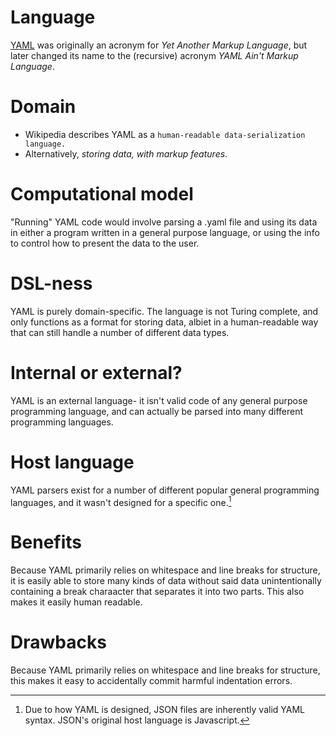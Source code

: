 # Language

[YAML](https://en.wikipedia.org/wiki/YAML) was originally an acronym for *Yet Another Markup Language*, but later changed its name to the (recursive) acronym *YAML Ain't Markup Language*.

# Domain

+ Wikipedia describes YAML as a `human-readable data-serialization language.`
+ Alternatively, *storing data, with markup features*.

# Computational model

"Running" YAML code would involve parsing a .yaml file and using its data in either a program written in a general purpose language, or using the info to control how to present the data to the user.

# DSL-ness

YAML is purely domain-specific. The language is not Turing complete, and only functions as a format for storing data, albiet in a human-readable way that can still handle a number of different data types.

# Internal or external?

YAML is an external language- it isn't valid code of any general purpose programming language, and can actually be parsed into many different programming languages.

# Host language

YAML parsers exist for a number of different popular general programming languages, and it wasn't designed for a specific one.[^1]

[^1]: Due to how YAML is designed, JSON files are inherently valid YAML syntax. JSON's original host language is Javascript. 

# Benefits

Because YAML primarily relies on whitespace and line breaks for structure, it is easily able to store many kinds of data without said data unintentionally containing a break charaacter that separates it into two parts. This also makes it easily human readable.

# Drawbacks

Because YAML primarily relies on whitespace and line breaks for structure, this makes it easy to accidentally commit harmful indentation errors.

